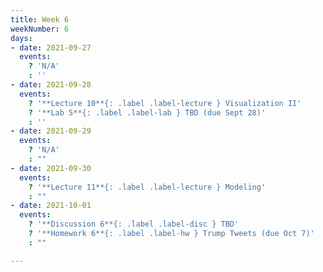 ```yaml
---
title: Week 6
weekNumber: 6
days:
- date: 2021-09-27
  events:
    ? 'N/A'
    : ''
- date: 2021-09-28
  events:
    ? '**Lecture 10**{: .label .label-lecture } Visualization II'
    ? '**Lab 5**{: .label .label-lab } TBD (due Sept 28)'
    : ''
- date: 2021-09-29
  events:
    ? 'N/A'
    : ""
- date: 2021-09-30
  events:
    ? '**Lecture 11**{: .label .label-lecture } Modeling'
    : ""
- date: 2021-10-01
  events:
    ? '**Discussion 6**{: .label .label-disc } TBD'
    ? '**Homework 6**{: .label .label-hw } Trump Tweets (due Oct 7)'
    : ""

---
```

